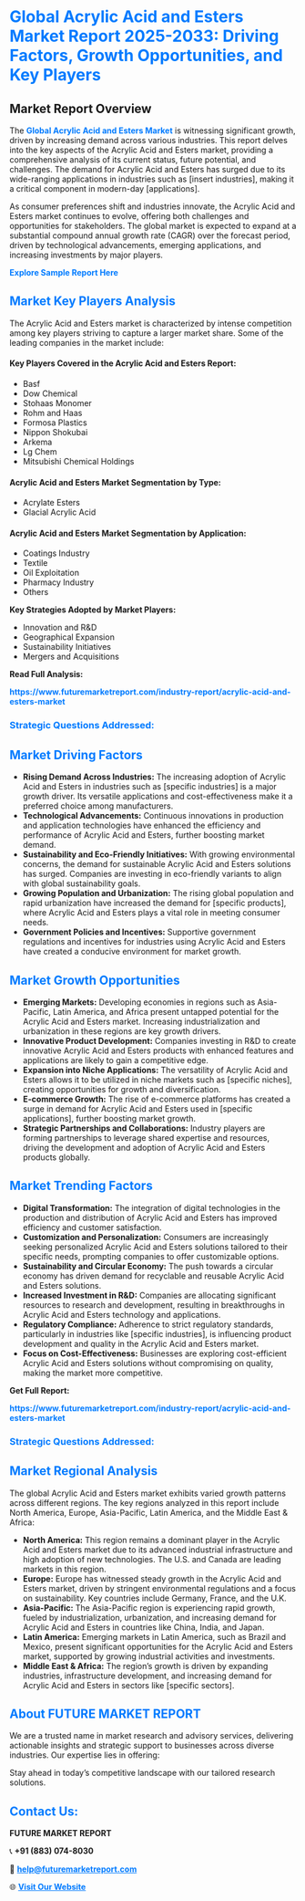 <h1 style="color: #007BFF;">Global Acrylic Acid and Esters Market Report 2025-2033: Driving Factors, Growth Opportunities, and Key Players</h1>

<section id="overview">
<h2>Market Report Overview</h2>
<p>The <a href="https://www.futuremarketreport.com/industry-report/acrylic-acid-and-esters-market" style="color: #007BFF; text-decoration: none;"><strong>Global Acrylic Acid and Esters Market</strong></a> is witnessing significant growth, driven by increasing demand across various industries. This report delves into the key aspects of the Acrylic Acid and Esters market, providing a comprehensive analysis of its current status, future potential, and challenges. The demand for Acrylic Acid and Esters has surged due to its wide-ranging applications in industries such as [insert industries], making it a critical component in modern-day [applications].</p>
<p>As consumer preferences shift and industries innovate, the Acrylic Acid and Esters market continues to evolve, offering both challenges and opportunities for stakeholders. The global market is expected to expand at a substantial compound annual growth rate (CAGR) over the forecast period, driven by technological advancements, emerging applications, and increasing investments by major players.</p>
</section>

<section id="overview">
<p><a href="https://www.futuremarketreport.com/request-sample/reportId=31517" style="color: #007BFF; text-decoration: none;"><strong>Explore Sample Report Here</strong></a></p>
</section>

<section id="key-players">
<h2 style="color: #007BFF;">Market Key Players Analysis</h2>
<p>The Acrylic Acid and Esters market is characterized by intense competition among key players striving to capture a larger market share. Some of the leading companies in the market include:</p>
<h4>Key Players Covered in the Acrylic Acid and Esters Report:</h4>
<ul><li>Basf</li><li>Dow Chemical</li><li>Stohaas Monomer</li><li>Rohm and Haas</li><li>Formosa Plastics</li><li>Nippon Shokubai</li><li>Arkema</li><li>Lg Chem</li><li>Mitsubishi Chemical Holdings</li></ul>
<h4>Acrylic Acid and Esters Market Segmentation by Type:</h4>
<ul><li>Acrylate Esters</li><li>Glacial Acrylic Acid</li></ul>

<h4>Acrylic Acid and Esters Market Segmentation by Application:</h4>
<ul><li>Coatings Industry</li><li>Textile</li><li>Oil Exploitation</li><li>Pharmacy Industry</li><li>Others</li></ul>
<p><strong>Key Strategies Adopted by Market Players:</strong></p>
<ul>
<li>Innovation and R&D</li>
<li>Geographical Expansion</li>
<li>Sustainability Initiatives</li>
<li>Mergers and Acquisitions</li>
</ul>
</section>

<section>
<p><strong>Read Full Analysis: </strong></p><a href="https://www.futuremarketreport.com/industry-report/acrylic-acid-and-esters-market" style="color: #007BFF; text-decoration: none;"><strong>https://www.futuremarketreport.com/industry-report/acrylic-acid-and-esters-market</strong></a>
<h3 style="color: #007BFF;">Strategic Questions Addressed:</h3>
</section>

<section id="driving-factors">
<h2 style="color: #007BFF;">Market Driving Factors</h2>
<ul>
<li><strong>Rising Demand Across Industries:</strong> The increasing adoption of Acrylic Acid and Esters in industries such as [specific industries] is a major growth driver. Its versatile applications and cost-effectiveness make it a preferred choice among manufacturers.</li>
<li><strong>Technological Advancements:</strong> Continuous innovations in production and application technologies have enhanced the efficiency and performance of Acrylic Acid and Esters, further boosting market demand.</li>
<li><strong>Sustainability and Eco-Friendly Initiatives:</strong> With growing environmental concerns, the demand for sustainable Acrylic Acid and Esters solutions has surged. Companies are investing in eco-friendly variants to align with global sustainability goals.</li>
<li><strong>Growing Population and Urbanization:</strong> The rising global population and rapid urbanization have increased the demand for [specific products], where Acrylic Acid and Esters plays a vital role in meeting consumer needs.</li>
<li><strong>Government Policies and Incentives:</strong> Supportive government regulations and incentives for industries using Acrylic Acid and Esters have created a conducive environment for market growth.</li>
</ul>
</section>

<section id="growth-opportunities">
<h2 style="color: #007BFF;">Market Growth Opportunities</h2>
<ul>
<li><strong>Emerging Markets:</strong> Developing economies in regions such as Asia-Pacific, Latin America, and Africa present untapped potential for the Acrylic Acid and Esters market. Increasing industrialization and urbanization in these regions are key growth drivers.</li>
<li><strong>Innovative Product Development:</strong> Companies investing in R&D to create innovative Acrylic Acid and Esters products with enhanced features and applications are likely to gain a competitive edge.</li>
<li><strong>Expansion into Niche Applications:</strong> The versatility of Acrylic Acid and Esters allows it to be utilized in niche markets such as [specific niches], creating opportunities for growth and diversification.</li>
<li><strong>E-commerce Growth:</strong> The rise of e-commerce platforms has created a surge in demand for Acrylic Acid and Esters used in [specific applications], further boosting market growth.</li>
<li><strong>Strategic Partnerships and Collaborations:</strong> Industry players are forming partnerships to leverage shared expertise and resources, driving the development and adoption of Acrylic Acid and Esters products globally.</li>
</ul>
</section>

<section id="trending-factors">
<h2 style="color: #007BFF;">Market Trending Factors</h2>
<ul>
<li><strong>Digital Transformation:</strong> The integration of digital technologies in the production and distribution of Acrylic Acid and Esters has improved efficiency and customer satisfaction.</li>
<li><strong>Customization and Personalization:</strong> Consumers are increasingly seeking personalized Acrylic Acid and Esters solutions tailored to their specific needs, prompting companies to offer customizable options.</li>
<li><strong>Sustainability and Circular Economy:</strong> The push towards a circular economy has driven demand for recyclable and reusable Acrylic Acid and Esters solutions.</li>
<li><strong>Increased Investment in R&D:</strong> Companies are allocating significant resources to research and development, resulting in breakthroughs in Acrylic Acid and Esters technology and applications.</li>
<li><strong>Regulatory Compliance:</strong> Adherence to strict regulatory standards, particularly in industries like [specific industries], is influencing product development and quality in the Acrylic Acid and Esters market.</li>
<li><strong>Focus on Cost-Effectiveness:</strong> Businesses are exploring cost-efficient Acrylic Acid and Esters solutions without compromising on quality, making the market more competitive.</li>
</ul>
</section>

<section>
<p><strong>Get Full Report: </strong></p><a href="https://www.futuremarketreport.com/industry-report/acrylic-acid-and-esters-market" style="color: #007BFF; text-decoration: none;"><strong>https://www.futuremarketreport.com/industry-report/acrylic-acid-and-esters-market</strong></a>
<h3 style="color: #007BFF;">Strategic Questions Addressed:</h3>
</section>


<section id="regional-analysis">
<h2 style="color: #007BFF;">Market Regional Analysis</h2>
<p>The global Acrylic Acid and Esters market exhibits varied growth patterns across different regions. The key regions analyzed in this report include North America, Europe, Asia-Pacific, Latin America, and the Middle East & Africa:</p>
<ul>
<li><strong>North America:</strong> This region remains a dominant player in the Acrylic Acid and Esters market due to its advanced industrial infrastructure and high adoption of new technologies. The U.S. and Canada are leading markets in this region.</li>
<li><strong>Europe:</strong> Europe has witnessed steady growth in the Acrylic Acid and Esters market, driven by stringent environmental regulations and a focus on sustainability. Key countries include Germany, France, and the U.K.</li>
<li><strong>Asia-Pacific:</strong> The Asia-Pacific region is experiencing rapid growth, fueled by industrialization, urbanization, and increasing demand for Acrylic Acid and Esters in countries like China, India, and Japan.</li>
<li><strong>Latin America:</strong> Emerging markets in Latin America, such as Brazil and Mexico, present significant opportunities for the Acrylic Acid and Esters market, supported by growing industrial activities and investments.</li>
<li><strong>Middle East & Africa:</strong> The region’s growth is driven by expanding industries, infrastructure development, and increasing demand for Acrylic Acid and Esters in sectors like [specific sectors].</li>
</ul>
</section>

<footer>
<h2 style="color: #007BFF;">About FUTURE MARKET REPORT</h2>
<p>We are a trusted name in market research and advisory services, delivering actionable insights and strategic support to businesses across diverse industries. Our expertise lies in offering:</p>

<p>Stay ahead in today’s competitive landscape with our tailored research solutions.</p>

<h2 style="color: #007BFF;">Contact Us:</h2>
<p><strong>FUTURE MARKET REPORT</strong></p>
<p>📞 <strong>+91 (883) 074-8030</strong></p>
<p>📧 <strong><a href="mailto:help@futuremarketreport.com" style="color: #007BFF;">help@futuremarketreport.com</a></strong></p>
<p>🌐 <strong><a href="https://www.futuremarketreport.com/" style="color: #007BFF;">Visit Our Website</a></strong></p>
</footer>